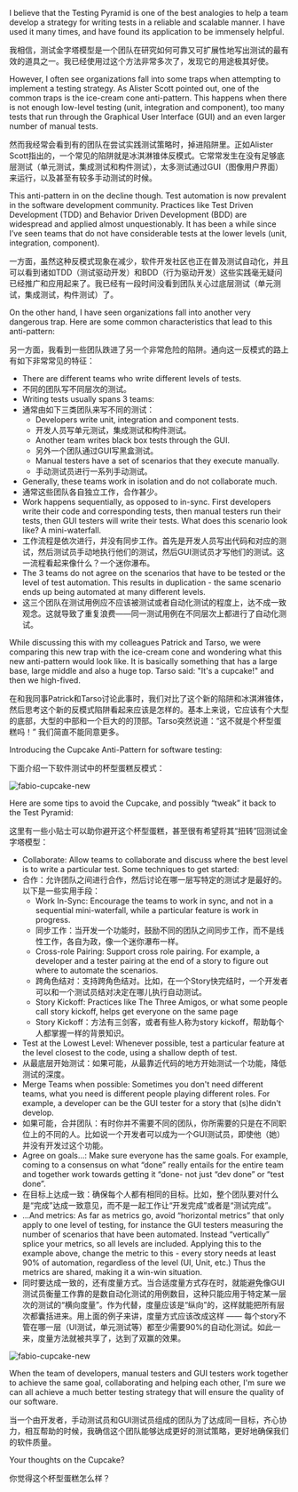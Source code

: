 I believe that the Testing Pyramid is one of the best analogies to help a team develop a strategy for writing tests in a reliable and scalable manner. I have used it many times, and have found its application to be immensely helpful.

我相信，测试金字塔模型是一个团队在研究如何可靠又可扩展性地写出测试的最有效的道具之一。我已经使用过这个方法非常多次了，发现它的用途极其好使。

However, I often see organizations fall into some traps when attempting to implement a testing strategy. As Alister Scott pointed out, one of the common traps is the ice-cream cone anti-pattern. This happens when there is not enough low-level testing (unit, integration and component), too many tests that run through the Graphical User Interface (GUI) and an even larger number of manual tests.

然而我经常会看到有的团队在尝试实践测试策略时，掉进陷阱里。正如Alister Scott指出的，一个常见的陷阱就是冰淇淋锥体反模式。它常常发生在没有足够底层测试（单元测试，集成测试和构件测试），太多测试通过GUI（图像用户界面）来运行，以及甚至有较多手动测试的时候。

This anti-pattern in on the decline though. Test automation is now prevalent in the software development community. Practices like Test Driven Development (TDD) and Behavior Driven Development (BDD) are widespread and applied almost unquestionably. It has been a while since I’ve seen teams that do not have considerable tests at the lower levels (unit, integration, component).

一方面，虽然这种反模式现象在减少，软件开发社区也正在普及测试自动化，并且可以看到诸如TDD（测试驱动开发）和BDD（行为驱动开发）这些实践毫无疑问已经推广和应用起来了。我已经有一段时间没看到团队关心过底层测试（单元测试，集成测试，构件测试）了。

On the other hand, I have seen organizations fall into another very dangerous trap. Here are some common characteristics that lead to this anti-pattern:

另一方面，我看到一些团队跌进了另一个非常危险的陷阱。通向这一反模式的路上有如下非常常见的特征：

* There are different teams who write different levels of tests.
* 不同的团队写不同层次的测试。
* Writing tests usually spans 3 teams:
* 通常由如下三类团队来写不同的测试：
    * Developers write unit, integration and component tests.
    * 开发人员写单元测试，集成测试和构件测试。
    * Another team writes black box tests through the GUI.
    * 另外一个团队通过GUI写黑盒测试。
    * Manual testers have a set of scenarios that they execute manually.
    * 手动测试员进行一系列手动测试。
* Generally, these teams work in isolation and do not collaborate much.
* 通常这些团队各自独立工作，合作甚少。
* Work happens sequentially, as opposed to in-sync. First developers write their code and corresponding tests, then manual testers run their tests, then GUI testers will write their tests. What does this scenario look like? A mini-waterfall.
* 工作流程是依次进行，并没有同步工作。首先是开发人员写出代码和对应的测试，然后测试员手动地执行他们的测试，然后GUI测试员才写他们的测试。这一流程看起来像什么？一个迷你瀑布。
* The 3 teams do not agree on the scenarios that have to be tested or the level of test automation. This results in duplication - the same scenario ends up being automated at many different levels.
* 这三个团队在测试用例应不应该被测试或者自动化测试的程度上，达不成一致观念。这就导致了重复浪费——同一测试用例在不同层次上都进行了自动化测试。


While discussing this with my colleagues Patrick and Tarso, we were comparing this new trap with the ice-cream cone and wondering what this new anti-pattern would look like. It is basically something that has a large base, large middle and also a huge top. Tarso said: "It's a cupcake!" and then we high-fived. 

在和我同事Patrick和Tarso讨论此事时，我们对比了这个新的陷阱和冰淇淋锥体，然后思考这个新的反模式陷阱看起来应该是怎样的。基本上来说，它应该有个大型的底部，大型的中部和一个巨大的的顶部。Tarso突然说道：“这不就是个杯型蛋糕吗！” 我们简直不能同意更多。

Introducing the Cupcake Anti-Pattern for software testing:

下面介绍一下软件测试中的杯型蛋糕反模式：

![fabio-cupcake-new](http://www.thoughtworks.com/sites/default/files/assets/fabio-cupcake-new1_0.png)

Here are some tips to avoid the Cupcake, and possibly “tweak” it back to the Test Pyramid:

这里有一些小贴士可以助你避开这个杯型蛋糕，甚至很有希望将其“扭转”回测试金字塔模型：

* Collaborate: Allow teams to collaborate and discuss where the best level is to write a particular test. Some techniques to get started:
* 合作：允许团队之间进行合作，然后讨论在哪一层写特定的测试才是最好的。以下是一些实用手段：
    * Work In-Sync: Encourage the teams to work in sync, and not in a sequential mini-waterfall, while a particular feature is work in progress.
    * 同步工作：当开发一个功能时，鼓励不同的团队之间同步工作，而不是线性工作，各自为政，像一个迷你瀑布一样。
    * Cross-role Pairing: Support cross role pairing. For example, a developer and a tester pairing at the end of a story to figure out where to automate the scenarios.
    * 跨角色结对：支持跨角色结对。比如，在一个Story快完结时，一个开发者可以和一个测试员结对决定在哪儿执行自动测试。
    * Story Kickoff: Practices like The Three Amigos, or what some people call story kickoff, helps get everyone on the same page
    * Story Kickoff：方法有三剑客，或者有些人称为story kickoff，帮助每个人都掌握一样的背景知识。
* Test at the Lowest Level: Whenever possible, test a particular feature at the level closest to the code, using a shallow depth of test.
* 从最底层开始测试：如果可能，从最靠近代码的地方开始测试一个功能，降低测试的深度。
* Merge Teams when possible: Sometimes you don't need different teams, what you need is different people playing different roles. For example, a developer can be the GUI tester for a story that (s)he didn't develop.
* 如果可能，合并团队：有时你并不需要不同的团队，你所需要的只是在不同职位上的不同的人。比如说一个开发者可以成为一个GUI测试员，即使他（她）并没有开发过这个功能。
* Agree on goals...: Make sure everyone has the same goals. For example, coming to a consensus on what “done” really entails for the entire team and together work towards getting it “done- not just “dev done” or “test done”.
* 在目标上达成一致：确保每个人都有相同的目标。比如，整个团队要对什么是“完成”达成一致意见，而不是一起工作让“开发完成”或者是“测试完成”。
* ...And metrics: As far as metrics go, avoid “horizontal metrics” that only apply to one level of testing, for instance the GUI testers measuring the number of scenarios that have been automated. Instead “vertically” splice your metrics, so all levels are included. Applying this to the example above, change the metric to this - every story needs at least 90% of automation, regardless of the level (UI, Unit, etc.) Thus the metrics are shared, making it a win-win situation.
* 同时要达成一致的，还有度量方式。当合适度量方式存在时，就能避免像GUI测试员衡量工作靠的是数自动化测试的用例数目，这种只能应用于特定某一层次的测试的“横向度量”。作为代替，度量应该是“纵向”的，这样就能把所有层次都囊括进来。用上面的例子来讲，度量方式应该改成这样 —— 每个story不管在哪一层（UI测试，单元测试等）都至少需要90%的自动化测试。如此一来，度量方法就被共享了，达到了双赢的效果。

![fabio-cupcake-new](http://www.thoughtworks.com/sites/default/files/assets/fabio-cupcake-new4.png)

When the team of developers, manual testers and GUI testers work together to achieve the same goal, collaborating and helping each other, I'm sure we can all achieve a much better testing strategy that will ensure the quality of our software.

当一个由开发者，手动测试员和GUI测试员组成的团队为了达成同一目标，齐心协力，相互帮助的时候，我确信这个团队能够达成更好的测试策略，更好地确保我们的软件质量。
 
Your thoughts on the Cupcake?

你觉得这个杯型蛋糕怎么样？